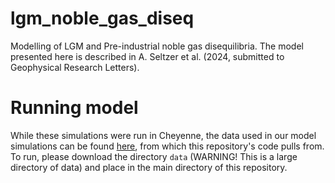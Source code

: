 # lgm_noble_gas_diseq
Modelling of LGM and Pre-industrial noble gas disequilibria. The model presented here is described in A. Seltzer et al. (2024, submitted to Geophysical Research Letters). 

# Running model
While these simulations were run in Cheyenne, the data used in our model simulations can be found [here](https://drive.google.com/drive/folders/1gnJkjWTys_jUcoiROkvcyBvVMBaEskNw?usp=sharing), from which this repository's code pulls from. To run, please download the directory ``data`` (WARNING! This is a large directory of data) and place in the main directory of this repository. 
